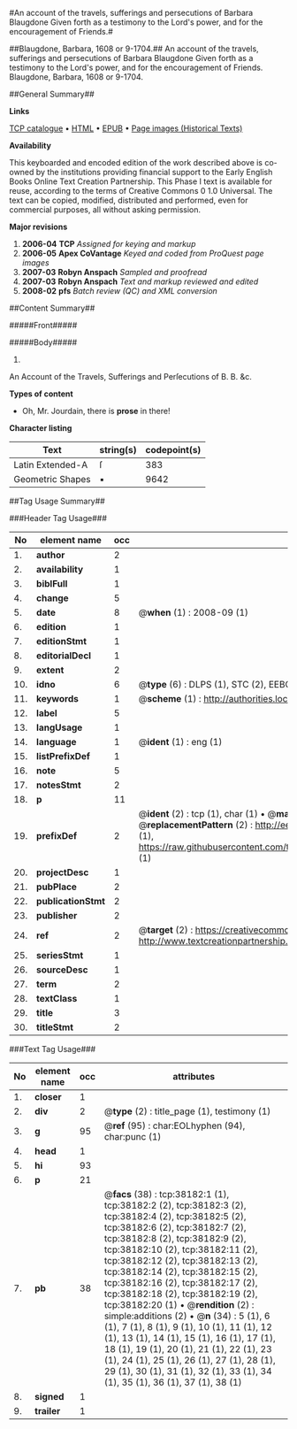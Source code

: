 #An account of the travels, sufferings and persecutions of Barbara Blaugdone Given forth as a testimony to the Lord's power, and for the encouragement of Friends.#

##Blaugdone, Barbara, 1608 or 9-1704.##
An account of the travels, sufferings and persecutions of Barbara Blaugdone Given forth as a testimony to the Lord's power, and for the encouragement of Friends.
Blaugdone, Barbara, 1608 or 9-1704.

##General Summary##

**Links**

[TCP catalogue](http://www.ota.ox.ac.uk/tcp/)  • 
[HTML](http://tei.it.ox.ac.uk/tcp/Texts-HTML/free/A26/A26118.html)  • 
[EPUB](http://tei.it.ox.ac.uk/tcp/Texts-EPUB/free/A26/A26118.epub) • 
[Page images (Historical Texts)](https://data.historicaltexts.jisc.ac.uk/view?pubId=eebo-99833704e&pageId=eebo-99833704e-38182-1)

**Availability**

This keyboarded and encoded edition of the
	       work described above is co-owned by the institutions
	       providing financial support to the Early English Books
	       Online Text Creation Partnership. This Phase I text is
	       available for reuse, according to the terms of Creative
	       Commons 0 1.0 Universal. The text can be copied,
	       modified, distributed and performed, even for
	       commercial purposes, all without asking permission.

**Major revisions**

1. __2006-04__ __TCP__ *Assigned for keying and markup*
1. __2006-05__ __Apex CoVantage__ *Keyed and coded from ProQuest page images*
1. __2007-03__ __Robyn Anspach__ *Sampled and proofread*
1. __2007-03__ __Robyn Anspach__ *Text and markup reviewed and edited*
1. __2008-02__ __pfs__ *Batch review (QC) and XML conversion*

##Content Summary##

#####Front#####

#####Body#####

1. 
An Account of the Travels, Sufferings and Perſecutions of B. B. &c.

**Types of content**

  * Oh, Mr. Jourdain, there is **prose** in there!

**Character listing**


|Text|string(s)|codepoint(s)|
|---|---|---|
|Latin Extended-A|ſ|383|
|Geometric Shapes|▪|9642|

##Tag Usage Summary##

###Header Tag Usage###

|No|element name|occ|attributes|
|---|---|---|---|
|1.|__author__|2||
|2.|__availability__|1||
|3.|__biblFull__|1||
|4.|__change__|5||
|5.|__date__|8| @__when__ (1) : 2008-09 (1)|
|6.|__edition__|1||
|7.|__editionStmt__|1||
|8.|__editorialDecl__|1||
|9.|__extent__|2||
|10.|__idno__|6| @__type__ (6) : DLPS (1), STC (2), EEBO-CITATION (1), PROQUEST (1), VID (1)|
|11.|__keywords__|1| @__scheme__ (1) : http://authorities.loc.gov/ (1)|
|12.|__label__|5||
|13.|__langUsage__|1||
|14.|__language__|1| @__ident__ (1) : eng (1)|
|15.|__listPrefixDef__|1||
|16.|__note__|5||
|17.|__notesStmt__|2||
|18.|__p__|11||
|19.|__prefixDef__|2| @__ident__ (2) : tcp (1), char (1)  •  @__matchPattern__ (2) : ([0-9\-]+):([0-9IVX]+) (1), (.+) (1)  •  @__replacementPattern__ (2) : http://eebo.chadwyck.com/downloadtiff?vid=$1&page=$2 (1), https://raw.githubusercontent.com/textcreationpartnership/Texts/master/tcpchars.xml#$1 (1)|
|20.|__projectDesc__|1||
|21.|__pubPlace__|2||
|22.|__publicationStmt__|2||
|23.|__publisher__|2||
|24.|__ref__|2| @__target__ (2) : https://creativecommons.org/publicdomain/zero/1.0/ (1), http://www.textcreationpartnership.org/docs/. (1)|
|25.|__seriesStmt__|1||
|26.|__sourceDesc__|1||
|27.|__term__|2||
|28.|__textClass__|1||
|29.|__title__|3||
|30.|__titleStmt__|2||


###Text Tag Usage###

|No|element name|occ|attributes|
|---|---|---|---|
|1.|__closer__|1||
|2.|__div__|2| @__type__ (2) : title_page (1), testimony (1)|
|3.|__g__|95| @__ref__ (95) : char:EOLhyphen (94), char:punc (1)|
|4.|__head__|1||
|5.|__hi__|93||
|6.|__p__|21||
|7.|__pb__|38| @__facs__ (38) : tcp:38182:1 (1), tcp:38182:2 (2), tcp:38182:3 (2), tcp:38182:4 (2), tcp:38182:5 (2), tcp:38182:6 (2), tcp:38182:7 (2), tcp:38182:8 (2), tcp:38182:9 (2), tcp:38182:10 (2), tcp:38182:11 (2), tcp:38182:12 (2), tcp:38182:13 (2), tcp:38182:14 (2), tcp:38182:15 (2), tcp:38182:16 (2), tcp:38182:17 (2), tcp:38182:18 (2), tcp:38182:19 (2), tcp:38182:20 (1)  •  @__rendition__ (2) : simple:additions (2)  •  @__n__ (34) : 5 (1), 6 (1), 7 (1), 8 (1), 9 (1), 10 (1), 11 (1), 12 (1), 13 (1), 14 (1), 15 (1), 16 (1), 17 (1), 18 (1), 19 (1), 20 (1), 21 (1), 22 (1), 23 (1), 24 (1), 25 (1), 26 (1), 27 (1), 28 (1), 29 (1), 30 (1), 31 (1), 32 (1), 33 (1), 34 (1), 35 (1), 36 (1), 37 (1), 38 (1)|
|8.|__signed__|1||
|9.|__trailer__|1||
